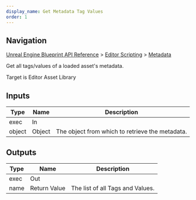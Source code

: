 ```yaml
---
display_name: Get Metadata Tag Values
order: 1
---
```

## Navigation

[Unreal Engine Blueprint API Reference](https://dev.epicgames.com/documentation/en-us/unreal-engine/BlueprintAPI) > [Editor Scripting](https://dev.epicgames.com/documentation/en-us/unreal-engine/BlueprintAPI/EditorScripting) > [Metadata](https://dev.epicgames.com/documentation/en-us/unreal-engine/BlueprintAPI/EditorScripting/Metadata)

Get all tags/values of a loaded asset's metadata.

Target is Editor Asset Library

## Inputs

| Type | Name | Description |
| --- | --- | --- |
| exec | In |  |
| object | Object | The object from which to retrieve the metadata. |

## Outputs

| Type | Name | Description |
| --- | --- | --- |
| exec | Out |  |
| name | Return Value | The list of all Tags and Values. |
